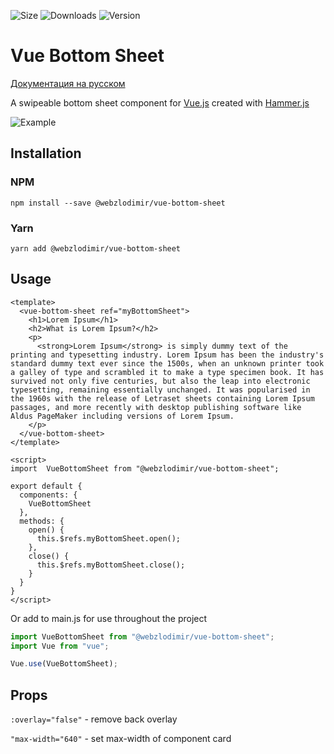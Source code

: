 ![Size](https://img.shields.io/bundlephobia/minzip/@webzlodimir/vue-bottom-sheet)
![Downloads](https://img.shields.io/npm/dw/@webzlodimir/vue-bottom-sheet)
![Version](https://img.shields.io/npm/v/@webzlodimir/vue-bottom-sheet)
# Vue Bottom Sheet 

[Документация на русском](https://github.com/webzlodimir/vue-bottom-sheet/blob/master/README_RU.MD)

A swipeable bottom sheet component for [Vue.js](https://vuejs.org/) created with [Hammer.js](https://hammerjs.github.io/)

![Example](https://anyprinter.ru/example.gif)

## Installation

### NPM

`npm install --save @webzlodimir/vue-bottom-sheet`

### Yarn

`yarn add @webzlodimir/vue-bottom-sheet`

## Usage

```vue
<template>
  <vue-bottom-sheet ref="myBottomSheet">
    <h1>Lorem Ipsum</h1>
    <h2>What is Lorem Ipsum?</h2>
    <p>
      <strong>Lorem Ipsum</strong> is simply dummy text of the printing and typesetting industry. Lorem Ipsum has been the industry's standard dummy text ever since the 1500s, when an unknown printer took a galley of type and scrambled it to make a type specimen book. It has survived not only five centuries, but also the leap into electronic typesetting, remaining essentially unchanged. It was popularised in the 1960s with the release of Letraset sheets containing Lorem Ipsum passages, and more recently with desktop publishing software like Aldus PageMaker including versions of Lorem Ipsum.
    </p>
  </vue-bottom-sheet>
</template>

<script>
import  VueBottomSheet from "@webzlodimir/vue-bottom-sheet";

export default {
  components: {
    VueBottomSheet
  },
  methods: {
    open() {
      this.$refs.myBottomSheet.open();
    },
    close() {
      this.$refs.myBottomSheet.close();
    }
  }
}
</script>
```

Or add to main.js for use throughout the project
```js
import VueBottomSheet from "@webzlodimir/vue-bottom-sheet";
import Vue from "vue";

Vue.use(VueBottomSheet);
```

## Props

`:overlay="false"` - remove back overlay

`"max-width="640"` - set max-width of component card
